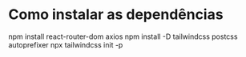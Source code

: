 # Como instalar as dependências

npm install react-router-dom axios
npm install -D tailwindcss postcss autoprefixer
npx tailwindcss init -p
